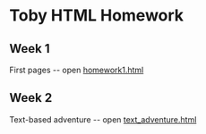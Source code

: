 # Toby HTML Homework

## Week 1
First pages -- open [homework1.html](week-1/Homework%20week%201/homework1.html)

## Week 2
Text-based adventure -- open [text_adventure.html](week-2/text_adventure.html)